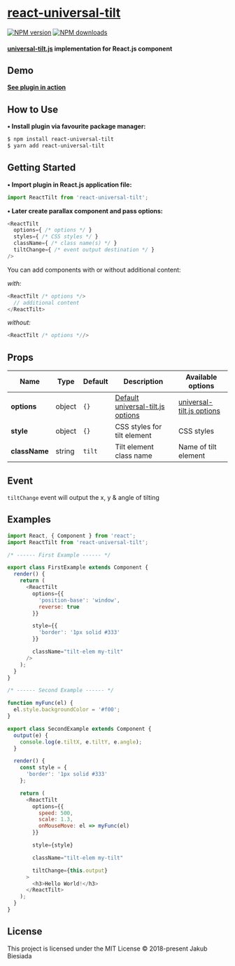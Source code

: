 # [react-universal-tilt](https://github.com/jb1905/react-universal-tilt)

[![NPM version](http://img.shields.io/npm/v/react-universal-tilt.svg?style=flat-square)](https://www.npmjs.com/package/react-universal-tilt)
[![NPM downloads](http://img.shields.io/npm/dm/react-universal-tilt.svg?style=flat-square)](https://www.npmjs.com/package/react-universal-tilt)

#### [universal-tilt.js](https://www.npmjs.com/package/universal-tilt.js) implementation for React.js component
## Demo
**[See plugin in action](https://jb1905.github.io/universal-tilt.js/)**

## How to Use
**• Install plugin via favourite package manager:**
```sh
$ npm install react-universal-tilt
$ yarn add react-universal-tilt
```

## Getting Started
**• Import plugin in React.js application file:**
```js
import ReactTilt from 'react-universal-tilt';
```

**• Later create parallax component and pass options:**
```js
<ReactTilt
  options={ /* options */ }
  styles={ /* CSS styles */ }
  className={ /* class name(s) */ }
  tiltChange={ /* event output destination */ }
/>
```

You can add components with or without additional content:

*with:*
```js
<ReactTilt /* options */>
  // additional content
</ReactTilt>
```
*without:*
```js
<ReactTilt /* options *//>
```

## Props
Name | Type | Default | Description | Available options
-|-|-|-|-
**options** | object | `{}` | [Default universal-tilt.js options](https://github.com/JB1905/universal-tilt.js#options) | [universal-tilt.js options](https://github.com/JB1905/universal-tilt.js#options)
**style** | object | `{}` | CSS styles for tilt element | CSS styles
**className** | string | `tilt` | Tilt element class name | Name of tilt element

## Event
`tiltChange` event will output the x, y & angle of tilting

## Examples
```js
import React, { Component } from 'react';
import ReactTilt from 'react-universal-tilt';

/* ------ First Example ------ */

export class FirstExample extends Component {
  render() {
    return (
      <ReactTilt
        options={{
          'position-base': 'window',
          reverse: true
        }}

        style={{
          'border': '1px solid #333'
        }}

        className="tilt-elem my-tilt"
      />
    );
  }
}

/* ------ Second Example ------ */

function myFunc(el) {
  el.style.backgroundColor = '#f00';
}

export class SecondExample extends Component {
  output(e) {
    console.log(e.tiltX, e.tiltY, e.angle);
  }

  render() {
    const style = {
      'border': '1px solid #333'
    };

    return (
      <ReactTilt
        options={{
          speed: 500,
          scale: 1.3,
          onMouseMove: el => myFunc(el)
        }}

        style={style}

        className="tilt-elem my-tilt"

        tiltChange={this.output}
      >
        <h3>Hello World!</h3>
      </ReactTilt>
    );
  }
}
```

## License
This project is licensed under the MIT License © 2018-present Jakub Biesiada
